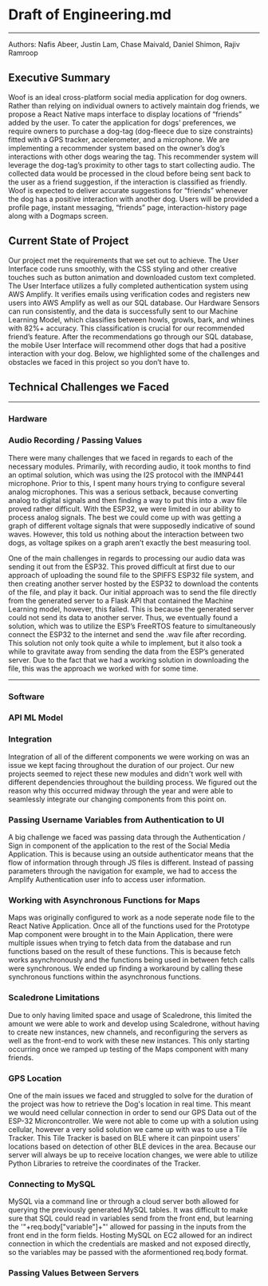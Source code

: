 # Draft of Engineering.md
****

Authors: Nafis Abeer, Justin Lam, Chase Maivald, Daniel Shimon, Rajiv Ramroop

## Executive Summary

Woof is an ideal cross-platform social media application for dog owners. Rather than relying on individual owners to actively maintain dog friends, we propose a React Native maps interface to display locations of “friends” added by the user. To cater the application for dogs’ preferences, we require owners to purchase a dog-tag (dog-fleece due to size constraints) fitted with a GPS tracker, accelerometer, and a microphone. We are implementing a recommender system based on the owner’s dog’s interactions with other dogs wearing the tag. This recommender system will leverage the dog-tag’s proximity to other tags to start collecting audio. The collected data would be processed in the cloud before being sent back to the user as a friend suggestion, if the interaction is classified as friendly. Woof is expected to deliver accurate suggestions for “friends” whenever the dog has a positive interaction with another dog. Users will be provided a profile page, instant messaging, “friends” page, interaction-history page along with a Dogmaps screen.

## Current State of Project

Our project met the requirements that we set out to achieve. The User Interface code runs smoothly, with the CSS styling and other creative touches such as button animation and downloaded custom text completed. The User Interface utilizes a fully completed authentication system using AWS Amplify. It verifies emails using verification codes and registers new users into AWS Amplify as well as our SQL database. Our Hardware Sensors can run consistently, and the data is successfully sent to our Machine Learning Model, which classifies between howls, growls, bark, and whines with 82%+ accuracy. This classification is crucial for our recommended friend’s feature. After the recommendations go through our SQL database, the mobile User Interface will recommend other dogs that had a positive interaction with your dog. Below, we highlighted some of the challenges and obstacles we faced in this project so you don’t have to.

## Technical Challenges we Faced

---------------------------------------------------------------------------------------------------------------------------------------------------
### Hardware

### Audio Recording / Passing Values

There were many challenges that we faced in regards to each of the necessary modules. Primarily, with recording audio, it took months to find an optimal solution, which was using the I2S protocol with the IMNP441 microphone. Prior to this, I spent many hours trying to configure several analog microphones. This was a serious setback, because converting analog to digital signals and then finding a way to put this into a .wav file proved rather difficult. With the ESP32, we were limited in our ability to process analog signals. The best we could come up with was getting a graph of different voltage signals that were supposedly indicative of sound waves. However, this told us nothing about the interaction between two dogs, as voltage spikes on a graph aren’t exactly the best measuring tool. 

One of the main challenges in regards to processing our audio data was sending it out from the ESP32. This proved difficult at first due to our approach of uploading the sound file to the SPIFFS ESP32 file system, and then creating another server hosted by the ESP32 to download the contents of the file, and play it back. Our initial approach was to send the file directly from the generated server to a Flask API that contained the Machine Learning model, however, this failed. This is because the generated server could not send its data to another server. Thus, we eventually found a solution, which was to utilize the ESP’s FreeRTOS feature to simultaneously connect the ESP32 to the internet and send the .wav file after recording. This solution not only took quite a while to implement, but it also took a while to gravitate away from sending the data from the ESP’s generated server. Due to the fact that we had a working solution in downloading the file, this was the approach we worked with for some time.  

---------------------------------------------------------------------------------------------------------------------------------------------------

### Software

### API ML Model

### Integration
Integration of all of the different components we were working on was an issue we kept facing throughout the duration of our project. Our new projects seemed to reject these new modules and didn't work well with different dependencies throughout the building process. We figured out the reason why this occurred midway through the year and were able to seamlessly integrate our changing components from this point on.

### Passing Username Variables from Authentication to UI

A big challenge we faced was passing data through the Authentication / Sign in component of the application to the rest of the Social Media Application. This is because using an outside authenticator means that the flow of information through through JS files is different. Instead of passing parameters through the navigation for example, we had to access the Amplify Authentication user info to access user information. 

### Working with Asynchronous Functions for Maps
Maps was originally configured to work as a node seperate node file to the React Native Application. Once all of the functions used for the Prototype Map component were brought in to the Main Application, there were multiple issues when trying to fetch data from the database and run functions based on the result of these functions. This is because fetch works asynchronously and the functions being used in between fetch calls were synchronous. We ended up finding a workaround by calling these synchronous functions within the asynchronous functions. 

### Scaledrone Limitations
Due to only having limited space and usage of Scaledrone, this limited the amount we were able to work and develop using Scaledrone, without having to create new instances, new channels, and reconfiguring the servers as well as the front-end to work with these new instances. This only starting occurring once we ramped up testing of the Maps component with many friends.

### GPS Location
One of the main issues we faced and struggled to solve for the duration of the project was how to retrieve the Dog's location in real time. This meant we would need cellular connection in order to send our GPS Data out of the ESP-32 Microncontroller. We were not able to come up with a solution using cellular, however a very solid solution we came up with was to use a Tile Tracker. This Tile Tracker is based on BLE where it can pinpoint users' locations based on detection of other BLE devices in the area. Because our server will always be up to receive location changes, we were able to utilize Python Libraries to retreive the coordinates of the Tracker.

### Connecting to MySQL 
MySQL via a command line or through a cloud server both allowed for querying the previously generated MySQL tables. It was difficult to make sure that SQL could read in variables send from the front end, but learning the '"+req.body["variable"]+"' allowed for passing in the inputs from the front end in the form fields. Hosting MySQL on EC2 allowed for an indirect connection in which the credentials are masked and not exposed directly, so the variables may be passed with the aformentioned req.body format.

### Passing Values Between Servers

